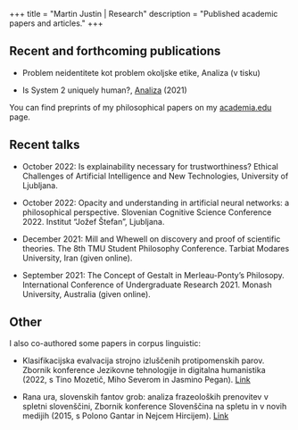+++
title = "Martin Justin | Research"
description = "Published academic papers and articles."
+++

## Recent and forthcoming publications

- Problem neidentitete kot problem okoljske etike, Analiza (v tisku)

- Is System 2 uniquely human?, [Analiza](https://daf.splet.arnes.si/files/2022/08/Analiza_01_2021.pdf) (2021)

You can find preprints of my philosophical papers on my [academia.edu](https://uni-aas.academia.edu/MartinJustin) page.

## Recent talks

- October 2022: Is explainability necessary for trustworthiness? Ethical Challenges of Artificial Intelligence and New Technologies, University of Ljubljana.

- October 2022: Opacity and understanding in artificial neural networks: a philosophical perspective. Slovenian Cognitive Science Conference 2022. Institut “Jožef Štefan”, Ljubljana.

- December 2021: Mill and Whewell on discovery and proof of scientific theories. The 8th TMU Student Philosophy Conference. Tarbiat Modares University, Iran (given online).

- September 2021: The Concept of Gestalt in Merleau-Ponty’s Philosopy. International Conference of Undergraduate Research 2021. Monash University, Australia (given online).

## Other

I also co-authored some papers in corpus linguistic:

- Klasifikacijska evalvacija strojno izluščenih protipomenskih parov. Zbornik konference Jezikovne tehnologije in digitalna humanistika (2022, s Tino Mozetič, Miho Severom in Jasmino Pegan). [Link](https://nl.ijs.si/jtdh22/pdf/JTDH2022_Proceedings_intro.pdf)

- Rana ura, slovenskih fantov grob: analiza frazeoloških prenovitev v spletni slovenščini, Zbornik konference Slovenščina na spletu in v novih medijih (2015, s Polono Gantar in Nejcem Hircijem). [Link](https://nl.ijs.si/janes/wp-content/uploads/2015/11/Konferenca2015.pdf)
